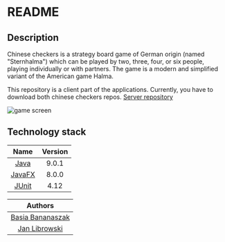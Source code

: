 # README

## Description

Chinese checkers is a strategy board game of German origin (named "Sternhalma") which can be played by two, three, four, or six people, playing individually or with partners. The game is a modern and simplified variant of the American game Halma.

This repository is a client part of the applications. Currently, you have to download both chinese checkers repos.
[Server repository](https://github.com/Librox/ChineseCheckersServer)

<img title="game screen" align="middle" src="https://i.imgur.com/wppiu1H.png">

## Technology stack 

Name |  Version |
| :--: | :---: |
| [Java](https://www.java.com/en/) | 9.0.1 |
| [JavaFX](http://www.oracle.com/technetwork/java/javafx/downloads/supportedconfigurations-1506746.html) | 8.0.0 |
| [JUnit](http://junit.org/junit4/) | 4.12 |

Authors |
| :---: |
| [Basia Bananaszak](https://github.com/forestfox) |
| [Jan Librowski](https://github.com/liibrox) |
